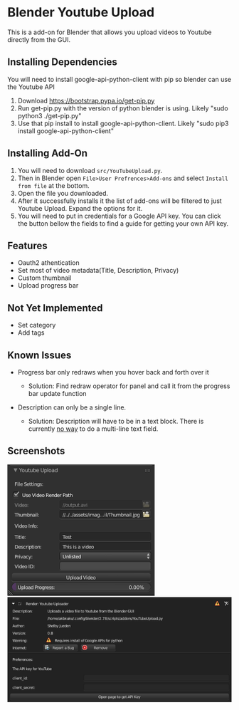 Blender Youtube Upload
=======================

This is a add-on for Blender that allows you upload videos to Youtube directly from the GUI. 


Installing Dependencies
-----------------------

You will need to install google-api-python-client with pip so blender can use the Youtube API

1. Download https://bootstrap.pypa.io/get-pip.py 
2. Run get-pip.py with the version of python blender is using. Likely "sudo python3 ./get-pip.py"
3. Use that pip install to install google-api-python-client. Likely "sudo pip3 install google-api-python-client"


Installing Add-On
-----------------

1. You will need to download `src/YouTubeUpload.py`.
2. Then in Blender open `File>User Prefrences>Add-ons` and select `Install from file` at the bottom.
3. Open the file you downloaded.
4. After it successfully installs it the list of add-ons will be filtered to just Youtube Upload. Expand the options for it.
5. You will need to put in credentials for a Google API key. You can click the button bellow the fields to find a guide for getting your own API key.


Features
--------

- Oauth2 athentication
- Set most of video metadata(Title, Description, Privacy)
- Custom thumbnail
- Upload progress bar


Not Yet Implemented
-------------------

 - Set category
 - Add tags


Known Issues
------------

 - Progress bar only redraws when you hover back and forth over it
   - Solution: Find redraw operator for panel and call it from the progress bar update function

 - Description can only be a single line.
   - Solution: Description will have to be in a text block. There is currently [no way](https://blender.stackexchange.com/questions/91762/change-size-of-stringproperty-text-input) to do a multi-line text field. 

Screenshots
-----------

![Upload Panel UI](https://raw.githubusercontent.com/AkBKukU/blenderYoutubeUpload/master/doc/img/2017-10-30_Panel.png)
![User Prefs UI](https://raw.githubusercontent.com/AkBKukU/blenderYoutubeUpload/master/doc/img/2017-10-30_UserPrefs.png)
